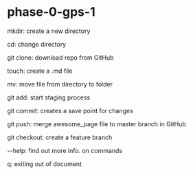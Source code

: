 # phase-0-gps-1

mkdir: create a new directory

cd: change directory

git clone: download repo from GitHub

touch: create a .md file

mv: move file from directory to folder

git add: start staging process

git commit: creates a save point for changes

git push: merge awesome_page file to master branch in GitHub

git checkout: create a feature branch

--help: find out more info. on commands

q: exiting out of document
